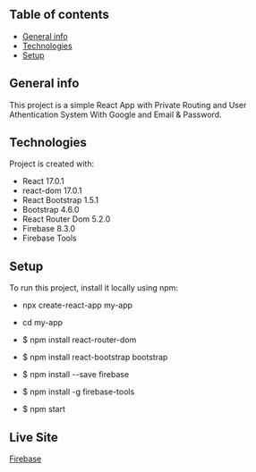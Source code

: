 ## Table of contents
* [General info](#general-info)
* [Technologies](#technologies)
* [Setup](#setup)

## General info
This project is a simple React App with Private Routing and User Athentication System With Google and Email & Password.

## Technologies
Project is created with:
* React 17.0.1
* react-dom 17.0.1
* React Bootstrap 1.5.1
* Bootstrap 4.6.0
* React Router Dom 5.2.0
* Firebase 8.3.0
* Firebase Tools

## Setup
To run this project, install it locally using npm:

* npx create-react-app my-app
* cd my-app

* $ npm install react-router-dom
* $ npm install react-bootstrap bootstrap
* $ npm install --save firebase   
* $ npm install -g firebase-tools   
* $ npm start


## Live Site
[Firebase](https://urban-city-riders.web.app/)
